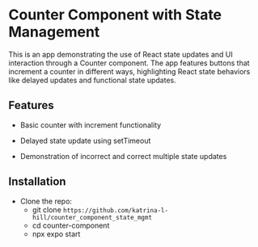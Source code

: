 # Counter Component with State Management

This is an app demonstrating the use of React state updates and UI interaction through a Counter component. The app features buttons that increment a counter in different ways, highlighting React state behaviors like delayed updates and functional state updates.

## Features
- Basic counter with increment functionality

- Delayed state update using setTimeout

- Demonstration of incorrect and correct multiple state updates

## Installation
- Clone the repo:
  - git clone `https://github.com/katrina-l-hill/counter_component_state_mgmt`
  - cd counter-component
  - npx expo start